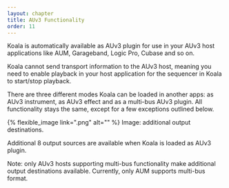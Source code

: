 ```yaml
---
layout: chapter
title: AUv3 Functionality
order: 11
---
```


Koala is automatically available as AUv3 plugin for use in your AUv3 host applications like AUM, Garageband, Logic Pro, Cubase and so on.

Koala cannot send transport information to the AUv3 host, meaning you need to enable playback in your host application for the sequencer in Koala to start/stop playback.

There are three different modes Koala can be loaded in another apps: as AUv3 instrument, as AUv3 effect and as a multi-bus AUv3 plugin. All functionality stays the same, except for a few exceptions outlined below.

{% flexible_image link=".png" alt="" %}
Image: additional output destinations.

Additional 8 output sources are available when Koala is loaded as AUv3 plugin. 

Note: only AUv3 hosts supporting multi-bus functionality make additional output destinations available. Currently, only AUM supports multi-bus format.
